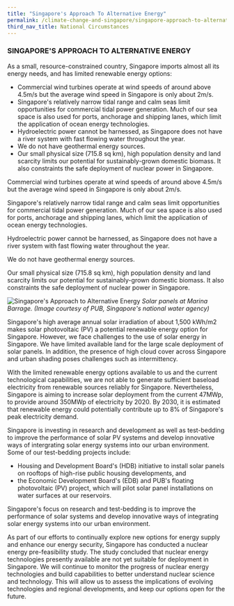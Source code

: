 ```yaml
---
title: "Singapore's Approach To Alternative Energy"
permalink: /climate-change-and-singapore/singapore-approach-to-alternative-energy/
third_nav_title: National Circumstances
---
```


### SINGAPORE'S APPROACH TO ALTERNATIVE ENERGY

As a small, resource-constrained country, Singapore imports almost all its energy needs, and has limited renewable energy options:

* Commercial wind turbines operate at wind speeds of around above 4.5m/s but the average wind speed in Singapore   is only about 2m/s.
* Singapore's relatively narrow tidal range and calm seas limit opportunities for commercial tidal power     generation. Much of our sea space is also used for ports, anchorage and shipping lanes, which limit the application of ocean energy technologies.
* Hydroelectric power cannot be harnessed, as Singapore does not have a river system with fast flowing water throughout the year.
* We do not have geothermal energy sources.
* Our small physical size (715.8 sq km), high population density and land scarcity limits our potential for sustainably-grown domestic biomass. It also constraints the safe deployment of nuclear power in Singapore.

Commercial wind turbines operate at wind speeds of around above 4.5m/s but the average wind speed in Singapore is only about 2m/s.

Singapore's relatively narrow tidal range and calm seas limit opportunities for commercial tidal power generation. Much of our sea space is also used for ports, anchorage and shipping lanes, which limit the application of ocean energy technologies.

Hydroelectric power cannot be harnessed, as Singapore does not have a river system with fast flowing water throughout the year.

We do not have geothermal energy sources.

Our small physical size (715.8 sq km), high population density and land scarcity limits our potential for sustainably-grown domestic biomass. It also constraints the safe deployment of nuclear power in Singapore.


![Singapore's Approach to Alternative Energy](https://www.nccs.gov.sg/images/default-source/default-album/singapores-approach-to-alternative-energy.jpg "Singapore's Approach to Alternative Energy")
*Solar panels at Marina Barrage. (Image courtesy of PUB, Singapore's national water agency)*

Singapore's high average annual solar irradiation of about 1,500 kWh/m2 makes solar photovoltaic (PV) a potential renewable energy option for Singapore. However, we face challenges to the use of solar energy in Singapore. We have limited available land for the large scale deployment of solar panels. In addition, the presence of high cloud cover across Singapore and urban shading poses challenges such as intermittency.

With the limited renewable energy options available to us and the current technological capabilities, we are not able to generate sufficient baseload electricity from renewable sources reliably for Singapore. Nevertheless, Singapore is aiming to increase solar deployment from the current 47MWp, to provide around 350MWp of electricity by 2020. By 2030, it is estimated that renewable energy could potentially contribute up to 8% of Singapore's peak electricity demand.

Singapore is investing in research and development as well as test-bedding to improve the performance of solar PV systems and develop innovative ways of intergrating solar energy systems into our urban environment. Some of our test-bedding projects include:

* Housing and Development Board's (HDB) initiative to install solar panels on rooftops of high-rise public housing developments, and
* the Economic Development Board's (EDB) and PUB's floating photovoltaic (PV) project, which will pilot solar panel installations on water surfaces at our reservoirs.

Singapore's focus on research and test-bedding is to improve the performance of solar systems and develop innovative ways of integrating solar energy systems into our urban environment.

As part of our efforts to continually explore new options for energy supply and enhance our energy security, Singapore has conducted a nuclear energy pre-feasibility study. The study concluded that nuclear energy technologies presently available are not yet suitable for deployment in Singapore. We will continue to monitor the progress of nuclear energy technologies and build capabilities to better understand nuclear science and technology. This will allow us to assess the implications of evolving technologies and regional developments, and keep our options open for the future.